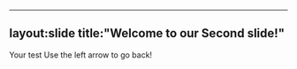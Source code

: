 ----
layout:slide
title:"Welcome to our Second slide!"
---
Your test
Use the left arrow to go back!
